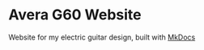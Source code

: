 # Avera G60 Website

Website for my electric guitar design, built with [MkDocs](https://github.com/mkdocs/mkdocs)
